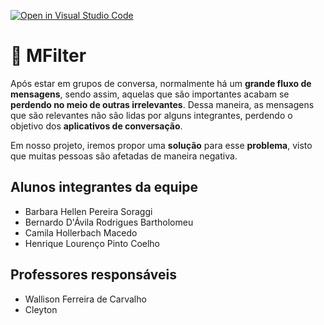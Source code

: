 [![Open in Visual Studio Code](https://classroom.github.com/assets/open-in-vscode-c66648af7eb3fe8bc4f294546bfd86ef473780cde1dea487d3c4ff354943c9ae.svg)](https://classroom.github.com/online_ide?assignment_repo_id=7700588&assignment_repo_type=AssignmentRepo)
# :speech_balloon: MFilter

Após estar em grupos de conversa, normalmente há um **grande fluxo de mensagens**, sendo assim, aquelas que são importantes acabam se **perdendo no meio de outras irrelevantes**. Dessa maneira, as mensagens que são relevantes não são lidas por alguns integrantes, perdendo o objetivo dos **aplicativos de conversação**.

Em nosso projeto, iremos propor uma **solução** para esse **problema**, visto que muitas pessoas são afetadas de maneira negativa.

## Alunos integrantes da equipe

* Barbara Hellen Pereira Soraggi
* Bernardo D'Ávila Rodrigues Bartholomeu
* Camila Hollerbach Macedo
* Henrique Lourenço Pinto Coelho

## Professores responsáveis

* Wallison Ferreira de Carvalho
* Cleyton


